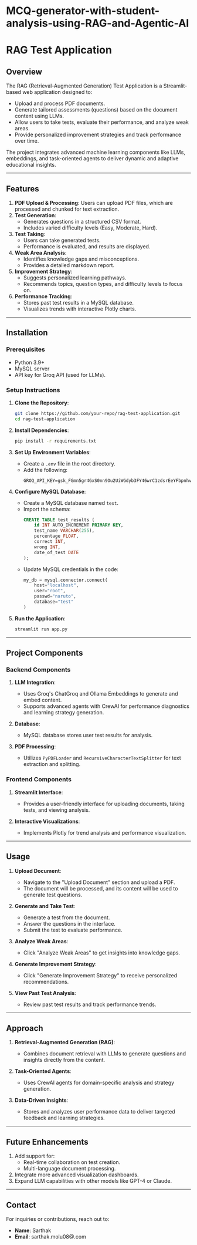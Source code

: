 # MCQ-generator-with-student-analysis-using-RAG-and-Agentic-AI

# RAG Test Application

## Overview

The RAG (Retrieval-Augmented Generation) Test Application is a Streamlit-based web application designed to:

- Upload and process PDF documents.
- Generate tailored assessments (questions) based on the document content using LLMs.
- Allow users to take tests, evaluate their performance, and analyze weak areas.
- Provide personalized improvement strategies and track performance over time.

The project integrates advanced machine learning components like LLMs, embeddings, and task-oriented agents to deliver dynamic and adaptive educational insights.

---

## Features

1. **PDF Upload & Processing**: Users can upload PDF files, which are processed and chunked for text extraction.
2. **Test Generation**:
   - Generates questions in a structured CSV format.
   - Includes varied difficulty levels (Easy, Moderate, Hard).
3. **Test Taking**:
   - Users can take generated tests.
   - Performance is evaluated, and results are displayed.
4. **Weak Area Analysis**:
   - Identifies knowledge gaps and misconceptions.
   - Provides a detailed markdown report.
5. **Improvement Strategy**:
   - Suggests personalized learning pathways.
   - Recommends topics, question types, and difficulty levels to focus on.
6. **Performance Tracking**:
   - Stores past test results in a MySQL database.
   - Visualizes trends with interactive Plotly charts.

---

## Installation

### Prerequisites
- Python 3.9+
- MySQL server
- API key for Groq API (used for LLMs).

### Setup Instructions

1. **Clone the Repository**:
   ```bash
   git clone https://github.com/your-repo/rag-test-application.git
   cd rag-test-application
   ```

2. **Install Dependencies**:
   ```bash
   pip install -r requirements.txt
   ```

3. **Set Up Environment Variables**:
   - Create a `.env` file in the root directory.
   - Add the following:
     ```env
     GROQ_API_KEY=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
     ```

4. **Configure MySQL Database**:
   - Create a MySQL database named `test`.
   - Import the schema:
     ```sql
     CREATE TABLE test_results (
         id INT AUTO_INCREMENT PRIMARY KEY,
         test_name VARCHAR(255),
         percentage FLOAT,
         correct INT,
         wrong INT,
         date_of_test DATE
     );
     ```
   - Update MySQL credentials in the code:
     ```python
     my_db = mysql.connector.connect(
         host="localhost",
         user="root",
         passwd="naruto",
         database="test"
     )
     ```

5. **Run the Application**:
   ```bash
   streamlit run app.py
   ```

---

## Project Components

### Backend Components

1. **LLM Integration**:
   - Uses Groq's ChatGroq and Ollama Embeddings to generate and embed content.
   - Supports advanced agents with CrewAI for performance diagnostics and learning strategy generation.

2. **Database**:
   - MySQL database stores user test results for analysis.

3. **PDF Processing**:
   - Utilizes `PyPDFLoader` and `RecursiveCharacterTextSplitter` for text extraction and splitting.

### Frontend Components

1. **Streamlit Interface**:
   - Provides a user-friendly interface for uploading documents, taking tests, and viewing analysis.

2. **Interactive Visualizations**:
   - Implements Plotly for trend analysis and performance visualization.

---

## Usage

1. **Upload Document**:
   - Navigate to the "Upload Document" section and upload a PDF.
   - The document will be processed, and its content will be used to generate test questions.

2. **Generate and Take Test**:
   - Generate a test from the document.
   - Answer the questions in the interface.
   - Submit the test to evaluate performance.

3. **Analyze Weak Areas**:
   - Click "Analyze Weak Areas" to get insights into knowledge gaps.

4. **Generate Improvement Strategy**:
   - Click "Generate Improvement Strategy" to receive personalized recommendations.

5. **View Past Test Analysis**:
   - Review past test results and track performance trends.

---

## Approach

1. **Retrieval-Augmented Generation (RAG)**:
   - Combines document retrieval with LLMs to generate questions and insights directly from the content.

2. **Task-Oriented Agents**:
   - Uses CrewAI agents for domain-specific analysis and strategy generation.

3. **Data-Driven Insights**:
   - Stores and analyzes user performance data to deliver targeted feedback and learning strategies.

---

## Future Enhancements

1. Add support for:
   - Real-time collaboration on test creation.
   - Multi-language document processing.
2. Integrate more advanced visualization dashboards.
3. Expand LLM capabilities with other models like GPT-4 or Claude.

---

## Contact

For inquiries or contributions, reach out to:
- **Name**: Sarthak
- **Email**: sarthak.molu08@.com


